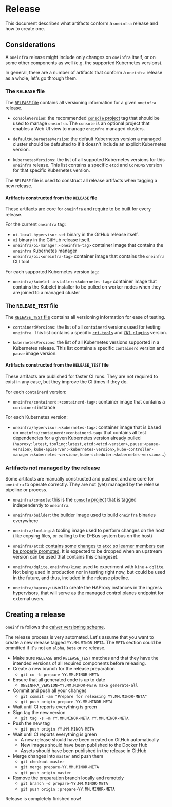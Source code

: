 # Release

This document describes what artifacts conform a `oneinfra` release
and how to create one.


## Considerations

A `oneinfra` release might include only changes on `oneinfra` itself,
or on some other components as well (e.g. the supported Kubernetes
versions).

In general, there are a number of artifacts that conform a `oneinfra`
release as a whole, let's go through them.


### The `RELEASE` file

The [`RELEASE` file](../RELEASE) contains all versioning information
for a given `oneinfra` release.

* `consoleVersion`: the recommended [`console`
  project](https://github.com/oneinfra/console) tag that should be
  used to manage `oneinfra`. The `console` is an optional project that
  enables a Web UI view to manage `oneinfra` managed clusters.

* `defaultKubernetesVersion`: the default Kubernetes version a managed
  cluster should be defaulted to if it doesn't include an explicit
  Kubernetes version.

* `kubernetesVersions`: the list of all suppoted Kubernetes versions
  for this `oneinfra` release. This list contains a specific `etcd`
  and `CoreDNS` version for that specific Kubernetes version.

The `RELEASE` file is used to construct all release artifacts when
tagging a new release.


#### Artifacts constructed from the `RELEASE` file

These artifacts are core for `oneinfra` and require to be built for
every release.

For the current `oneinfra` tag:

* `oi-local-hypervisor-set` binary in the GitHub release itself.
* `oi` binary in the GitHub release itself.
* `oneinfra/oi-manager:<oneinfra-tag>` container image that contains
  the `oneinfra` Kubernetes manager
* `oneinfra/oi:<oneinfra-tag>` container image that contains the
  `oneinfra` CLI tool

For each supported Kubernetes version tag:

* `oneinfra/kubelet-installer:<kubernetes-tag>` container image that
  contains the Kubelet installer to be pulled on worker nodes when
  they are joined to a managed cluster


### The `RELEASE_TEST` file

The [`RELEASE_TEST` file](../RELEASE_TEST) contains all versioning
information for ease of testing.

* `containerdVersions`: the list of all `containerd` versions used for
  testing `oneinfra`. This list contains a specific
  [`cri-tools`](https://github.com/kubernetes-sigs/cri-tools) and
  [`CNI plugins`](https://github.com/containernetworking/plugins)
  version.

* `kubernetesVersions`: the list of all Kubernetes versions supported
  in a Kubernetes release. This list contains a specific `containerd`
  version and `pause` image version.


#### Artifacts constructed from the `RELEASE_TEST` file

These artifacts are published for faster CI runs. They are not
required to exist in any case, but they improve the CI times if they
do.

For each `containerd` version:

* `oneinfra/containerd:<containerd-tag>`: container image that
  contains a `containerd` instance

For each Kubernetes version:

* `oneinfra/hypervisor:<kubernetes-tag>`: container image that is
  based on `oneinfra/containerd:<containerd-tag>` that contains all
  test dependencies for a given Kubernetes version already pulled
  (`haproxy:latest`, `tooling:latest`, `etcd:<etcd-version>`,
  `pause:<pause-version>`, `kube-apiserver:<kubernetes-version>`,
  `kube-controller-manager:<kubernetes-version>`,
  `kube-scheduler:<kubernetes-version>`...)


### Artifacts not managed by the release

Some artifacts are manually constructed and pushed, and are core for
`oneinfra` to operate correctly. They are not (yet) managed by the
release pipeline or process.

* `oneinfra/console`: this is the [`console`
  project](https://github.com/oneinfra/console) that is tagged
  independently to `oneinfra`.

* `oneinfra/builder`: the builder image used to build `oneinfra`
  binaries everywhere

* `oneinfra/tooling`: a tooling image used to perform changes on the
  host (like copying files, or calling to the D-Bus system bus on the
  host)

* `oneinfra/etcd`: [contains some changes to `etcd` so learner members
  can be properly
  promoted](https://github.com/etcd-io/etcd/pull/11640). It is
  expected to be dropped when an upstream version can be used that
  contains this changeset.

* `oneinfra/dqlite`, `oneinfra/kine`: used to experiment with `kine` +
  `dqlite`. Not being used in production nor in testing right now, but
  could be used in the future, and thus, included in the release
  pipeline.

* `oneinfra/haproxy`: used to create the HAProxy instances in the
  ingress hypervisors, that will serve as the managed control planes
  endpoint for external users.


## Creating a release

`oneinfra` follows the [calver versioning
scheme](https://calver.org/).

The release process is very automated. Let's assume that you want to
create a new release tagged `YY.MM.MINOR-META`. The `META` section
could be ommitted if it's not an `alpha`, `beta` or `rc` release.

* Make sure `RELEASE` and `RELEASE_TEST` matches and that they have
  the intended versions of all required components before releasing.
* Create a new branch for the release preparation
  * `git co -b prepare-YY.MM.MINOR-META`
* Ensure that all generated code is up to date
  * `ONEINFRA_VERSION=YY.MM.MINOR-META make generate-all`
* Commit and push all your changes
  * `git commit -am "Prepare for releasing YY.MM.MINOR-META"`
  * `git push origin prepare-YY.MM.MINOR-META`
* Wait until CI reports everything is green
* Sign tag the new version
  * `git tag -s -m YY.MM.MINOR-META YY.MM.MINOR-META`
* Push the new tag
  * `git push origin YY.MM.MINOR-META`
* Wait until CI reports everything is green
  * A new release should have been created on GitHub automatically
  * New images should have been published to the Docker Hub
  * Assets should have been published in the release in GitHub
* Merge changes into `master` and push them
  * `git checkout master`
  * `git merge prepare-YY.MM.MINOR-META`
  * `git push origin master`
* Remove the preparation branch locally and remotely
  * `git branch -d prepare-YY.MM.MINOR-META`
  * `git push origin :prepare-YY.MM.MINOR-META`

Release is completely finished now!
